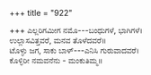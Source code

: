 +++
title = "922"

+++
ಎಲ್ಲರಿಗಮೀಗ ನಮೊ---ಬಂಧುಗಳೆ, ಭಾಗಿಗಳೆ।  
ಉಲ್ಲಾಸವಿತ್ತವರೆ, ಮನವ ತೊಳೆದವರೆ॥  
ಟೊಳ್ಳು ಜಗ, ಸಾಕು ಬಾಳ್---ಎನಿಸಿ ಗುರುವಾದವರೆ।  
ಕೊಳ್ಳಿರೀ ನಮವನೆನು - ಮಂಕುತಿಮ್ಮ॥  
